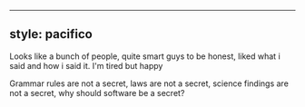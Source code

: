 ----
style: pacifico
----

Looks like a bunch of people, quite smart guys to be honest, liked
what i said and how i said it. I'm tired but happy

Grammar rules are not a secret, laws are not a secret, science
findings are not a secret, why should software be a secret?
